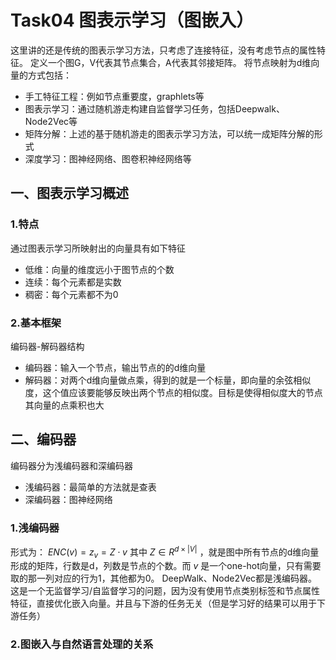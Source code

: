 # Task04 图表示学习（图嵌入）
这里讲的还是传统的图表示学习方法，只考虑了连接特征，没有考虑节点的属性特征。
定义一个图G，V代表其节点集合，A代表其邻接矩阵。
将节点映射为d维向量的方式包括：
- 手工特征工程：例如节点重要度，graphlets等
- 图表示学习：通过随机游走构建自监督学习任务，包括Deepwalk、Node2Vec等
- 矩阵分解：上述的基于随机游走的图表示学习方法，可以统一成矩阵分解的形式
- 深度学习：图神经网络、图卷积神经网络等

## 一、图表示学习概述
### 1.特点
通过图表示学习所映射出的向量具有如下特征
- 低维：向量的维度远小于图节点的个数
- 连续：每个元素都是实数
- 稠密：每个元素都不为0

### 2.基本框架
编码器-解码器结构
- 编码器：输入一个节点，输出节点的的d维向量
- 解码器：对两个d维向量做点乘，得到的就是一个标量，即向量的余弦相似度，这个值应该要能够反映出两个节点的相似度。目标是使得相似度大的节点其向量的点乘积也大

## 二、编码器
编码器分为浅编码器和深编码器
- 浅编码器：最简单的方法就是查表
- 深编码器：图神经网络

### 1.浅编码器
形式为： $ENC(v)=z_v=Z\cdot v$
其中 $Z\in R^{d\times|V|}$ ，就是图中所有节点的d维向量形成的矩阵，行数是d，列数是节点的个数。而 $v$ 是一个one-hot向量，只有需要取的那一列对应的行为1，其他都为0。
DeepWalk、Node2Vec都是浅编码器。这是一个无监督学习/自监督学习的问题，因为没有使用节点类别标签和节点属性特征，直接优化嵌入向量。并且与下游的任务无关（但是学习好的结果可以用于下游任务）

### 2.图嵌入与自然语言处理的关系
